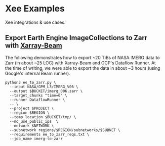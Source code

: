 # Xee Examples

Xee integrations & use cases.

## Export Earth Engine ImageCollections to Zarr with [Xarray-Beam](https://github.com/google/xarray-beam)

The following demonstrates how to export ~20 TiBs of NASA IMERG data to Zarr
(in about ~25 LOC) with Xarray-Beam and GCP's Dataflow Runner. At the time of
writing, we were able to export the data in about ~3 hours (using Google's
internal Beam runner).

```shell
python3 ee_to_zarr.py \
  --input NASA/GPM_L3/IMERG_V06 \
  --output $BUCKET/imerg_006.zarr \
  --target_chunks "time=6" \
  --runner DataflowRunner \
  -- \
  --project $PROJECT \
  --region $REGION \
  --temp_location $BUCKET/tmp/ \
  --no_use_public_ips  \
  --network $NETWORK \
  --subnetwork regions/$REGION/subnetworks/$SUBNET \
  --requirements ee_to_zarr_reqs.txt \
  --job_name imerg-to-zarr
```